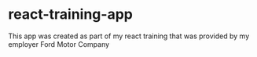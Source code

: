 # react-training-app
This app was created as part of my react training that was provided by my employer Ford Motor Company
